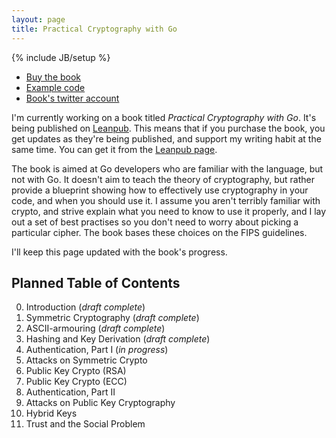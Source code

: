 ```yaml
---
layout: page
title: Practical Cryptography with Go
---
```


{% include JB/setup %}

* [Buy the book](https://leanpub.com/gocrypto)
* [Example code](https://github.com/kisom/gocrypto)
* [Book's twitter account](https://twitter.com/gocrypto)

I'm currently working on a book titled *Practical Cryptography with Go*. It's
being published on [Leanpub](https://leanpub.com). This means that if you
purchase the book, you get updates as they're being published, and support my
writing habit at the same time. You can get it from the
[Leanpub page](https://leanpub.com/gocrypto).

The book is aimed at Go developers who are familiar with the language, but
not with Go. It doesn't aim to teach the theory of cryptography, but rather
provide a blueprint showing how to effectively use cryptography in your
code, and when you should use it. I assume you aren't terribly familiar with
crypto, and strive explain what you need to know to use it properly, and I
lay out a set of best practises so you don't need to worry about picking a
particular cipher. The book bases these choices on the FIPS guidelines.

I'll keep this page updated with the book's progress.

## Planned Table of Contents

0. Introduction (*draft complete*)
0. Symmetric Cryptography (*draft complete*)
0. ASCII-armouring (*draft complete*)
0. Hashing and Key Derivation (*draft complete*)
0. Authentication, Part I (*in progress*)
0. Attacks on Symmetric Crypto
0. Public Key Crypto (RSA)
0. Public Key Crypto (ECC)
0. Authentication, Part II
0. Attacks on Public Key Cryptography
0. Hybrid Keys
0. Trust and the Social Problem
